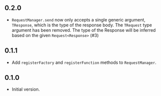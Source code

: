 ## 0.2.0

- `RequestManager.send` now only accepts a single generic argument, `TResponse`, which is the type of the response body. The `TRequest` type argument has been removed. The type of the Response will be inferred based on the given `Request<Response>` (#3)

## 0.1.1

- Add `registerFactory` and `registerFunction` methods to `RequestManager`.

## 0.1.0

- Initial version.

